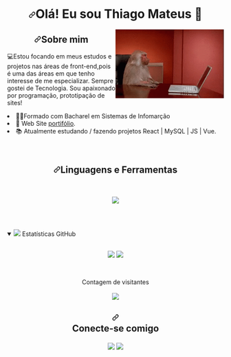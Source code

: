 <!-- ### Olá! Eu sou Thiago Mateus 👋
<p tex-Align="center">
<p> -👨‍🎓Formado com Bacharel em Sistemas de Infomarção</br>
    -💻 Estou focando em meus estudos e projetos nas áreas de front-end,</br>
pois é uma das áreas em que tenho interesse de me especializar.
<p>
<p>👤 Web Site <a href="https://thiagomms.netlify.app/">portifólio</a>.<p>
    
        
  <img height="170em" src="https://github-readme-stats.vercel.app/api?username=thiagomms&show_icons=true&theme=vue-dark&include_all_commits=true&count_private=true"/>
  <img height="170em" src="https://github-readme-stats.vercel.app/api/top-langs/?username=thiagomms&layout=compact&langs_count=16&theme=vue-dark"/>

    
    
<br>
<img align="middle" alt="gif" height="120" width="180" src="https://github.com/thiagomms/thiagomms/blob/main/monkey-pissed.gif">
<div>

## 📂Repositórios principais
<a href="https://github.com/thiagomms/ecommerce-react">
  <img height="" src="https://github-readme-stats.vercel.app/api/pin/?username=thiagomms&repo=ecommerce-react&show_owner=true&theme=vue-dark" />
</a>



## 🔨FrameWorks & Skills 

<div align="center"><br>    
    <p align="center">
  <a href="https://skillicons.dev">
    <img src="https://skillicons.dev/icons?i=js,html,css,react,vue,angular,bootstrap,gitlab,nodejs,mongodb,mysql,tailwind,ts,sass,gulp" />
  </a>
</p>   
</div>

<br><br>

<div align="center">
    <a href="mailto:thiago.mateus0707@gmail.com"><img
            src="https://img.shields.io/badge/-Gmail-%23333?style=for-the-badge&logo=gmail&logoColor=white"
            target="_blank"></a>
    <a href="https://www.linkedin.com/in/thiagomms/" target="_blank"><img
            src="https://img.shields.io/badge/-LinkedIn-%230077B5?style=for-the-badge&logo=linkedin&logoColor=white"
            target="_blank"></a>   
</div> -->



<h1 align="center" dir="auto"><a id="user-content-me-chamo-luís-roberto-" class="anchor" aria-hidden="true"
    href="#me-chamo-luís-roberto-"><svg class="octicon octicon-link" viewBox="0 0 16 16" version="1.1" width="16"
      height="16" aria-hidden="true">
      <path
        d="m7.775 3.275 1.25-1.25a3.5 3.5 0 1 1 4.95 4.95l-2.5 2.5a3.5 3.5 0 0 1-4.95 0 .751.751 0 0 1 .018-1.042.751.751 0 0 1 1.042-.018 1.998 1.998 0 0 0 2.83 0l2.5-2.5a2.002 2.002 0 0 0-2.83-2.83l-1.25 1.25a.751.751 0 0 1-1.042-.018.751.751 0 0 1-.018-1.042Zm-4.69 9.64a1.998 1.998 0 0 0 2.83 0l1.25-1.25a.751.751 0 0 1 1.042.018.751.751 0 0 1 .018 1.042l-1.25 1.25a3.5 3.5 0 1 1-4.95-4.95l2.5-2.5a3.5 3.5 0 0 1 4.95 0 .751.751 0 0 1-.018 1.042.751.751 0 0 1-1.042.018 1.998 1.998 0 0 0-2.83 0l-2.5 2.5a1.998 1.998 0 0 0 0 2.83Z">
      </path>
    </svg></a>Olá! Eu sou Thiago Mateus 👋 <a target="_blank" rel="noopener noreferrer"></a></h1>
<p dir="auto"><a target="_blank" rel="noopener noreferrer"
    href="https://github.com/thiagomms/thiagomms/blob/main/monkey-pissed.gif"><img align="right" width="50%"
      src="https://github.com/thiagomms/thiagomms/blob/main/monkey-pissed.gif" style="max-width: 100%;"></a></p>
<h2 align="center" dir="auto"><a id="user-content-sobre-mim" class="anchor" aria-hidden="true" href="#sobre-mim"><svg
      class="octicon octicon-link" viewBox="0 0 16 16" version="1.1" width="16" height="16" aria-hidden="true">
      <path
        d="m7.775 3.275 1.25-1.25a3.5 3.5 0 1 1 4.95 4.95l-2.5 2.5a3.5 3.5 0 0 1-4.95 0 .751.751 0 0 1 .018-1.042.751.751 0 0 1 1.042-.018 1.998 1.998 0 0 0 2.83 0l2.5-2.5a2.002 2.002 0 0 0-2.83-2.83l-1.25 1.25a.751.751 0 0 1-1.042-.018.751.751 0 0 1-.018-1.042Zm-4.69 9.64a1.998 1.998 0 0 0 2.83 0l1.25-1.25a.751.751 0 0 1 1.042.018.751.751 0 0 1 .018 1.042l-1.25 1.25a3.5 3.5 0 1 1-4.95-4.95l2.5-2.5a3.5 3.5 0 0 1 4.95 0 .751.751 0 0 1-.018 1.042.751.751 0 0 1-1.042.018 1.998 1.998 0 0 0-2.83 0l-2.5 2.5a1.998 1.998 0 0 0 0 2.83Z">
      </path>
    </svg></a>Sobre mim</h2>
<p dir="auto">💻Estou focando em meus estudos e projetos nas áreas de front-end,pois é uma das áreas em que tenho interesse de me especializar.
Sempre gostei de Tecnologia. Sou apaixonado por programação, prototipação de sites!</p>
<li> 👨‍🎓Formado com Bacharel em Sistemas de Infomarção</li>
<li>👤 Web Site <a href="https://thiagomms.netlify.app/">portifólio</a>.</li>
<li> 📚️ Atualmente estudando / fazendo projetos React | MySQL | JS | Vue.</li>
<br>
<br>
<h2 dir="auto"></h2>
<h2 align="center" dir="auto"><a id="user-content-linguagens-e-ferramentas" class="anchor" aria-hidden="true"
    href="#linguagens-e-ferramentas"><svg class="octicon octicon-link" viewBox="0 0 16 16" version="1.1" width="16"
      height="16" aria-hidden="true">
      <path
        d="m7.775 3.275 1.25-1.25a3.5 3.5 0 1 1 4.95 4.95l-2.5 2.5a3.5 3.5 0 0 1-4.95 0 .751.751 0 0 1 .018-1.042.751.751 0 0 1 1.042-.018 1.998 1.998 0 0 0 2.83 0l2.5-2.5a2.002 2.002 0 0 0-2.83-2.83l-1.25 1.25a.751.751 0 0 1-1.042-.018.751.751 0 0 1-.018-1.042Zm-4.69 9.64a1.998 1.998 0 0 0 2.83 0l1.25-1.25a.751.751 0 0 1 1.042.018.751.751 0 0 1 .018 1.042l-1.25 1.25a3.5 3.5 0 1 1-4.95-4.95l2.5-2.5a3.5 3.5 0 0 1 4.95 0 .751.751 0 0 1-.018 1.042.751.751 0 0 1-1.042.018 1.998 1.998 0 0 0-2.83 0l-2.5 2.5a1.998 1.998 0 0 0 0 2.83Z">
      </path>
    </svg></a>Linguagens e Ferramentas
<div align="center"><br>    
    <p align="center">
  <a href="https://skillicons.dev">
    <img src="https://skillicons.dev/icons?i=js,html,css,react,vue,angular,bootstrap,gitlab,nodejs,mongodb,mysql,tailwind,ts,sass,gulp" />
  </a>
</p>   
</div></h2>
<br>
<br>
<details open="">
  <summary>
    <a target="_blank" rel="noopener noreferrer nofollow"
      href="https://camo.githubusercontent.com/de4126dd5395c2fb600da5d41aa142767bd97d7e14fbe15a75140ef024ec13de/68747470733a2f2f6d656469612e67697068792e636f6d2f6d656469612f636a3837437866527472556966463352796b2f67697068792e676966"><img
        src="https://camo.githubusercontent.com/de4126dd5395c2fb600da5d41aa142767bd97d7e14fbe15a75140ef024ec13de/68747470733a2f2f6d656469612e67697068792e636f6d2f6d656469612f636a3837437866527472556966463352796b2f67697068792e676966"
        height="25" data-animated-image=""
        data-canonical-src="https://media.giphy.com/media/cj87CxfRtrUifF3Ryk/giphy.gif" style="max-width: 100%;"></a>
    <span>Estatísticas GitHub</span></h2>
  </summary>
  <br>
  <p align="center" dir="auto">
    <img height="180em" src="https://github-readme-stats.vercel.app/api?username=thiagomms&show_icons=true&theme=vue-dark&include_all_commits=true&count_private=true"/>
    <img height="180em" src="https://github-readme-stats.vercel.app/api/top-langs/?username=thiagomms&layout=compact&langs_count=16&theme=vue-dark"/>
  </p>
  <div align="center" dir="auto">
    <br>
    <p align="centre" dir="auto">Contagem de visitantes</p>
    <p align="center" dir="auto"><a target="_blank" rel="noopener noreferrer nofollow"
        href="https://camo.githubusercontent.com/689195cc7b19fb0fb5078ccf0645f2fdbe2e7e8c25de4553a9886be8b5b65df3/68747470733a2f2f70726f66696c652d636f756e7465722e676c697463682e6d652f7b4c756973526f626572746f416e74756e65737d2f636f756e742e737667"><img
          align="center"
          src="https://camo.githubusercontent.com/689195cc7b19fb0fb5078ccf0645f2fdbe2e7e8c25de4553a9886be8b5b65df3/68747470733a2f2f70726f66696c652d636f756e7465722e676c697463682e6d652f7b4c756973526f626572746f416e74756e65737d2f636f756e742e737667"
          data-canonical-src="https://profile-counter.glitch.me/{LuisRobertoAntunes}/count.svg"
          style="max-width: 100%;"></a></p>
   
  </div>
</details>


<h2 align="center" dir="auto"><a id="user-content---conecte-se-comigo--------" class="anchor" aria-hidden="true"
    href="#--conecte-se-comigo--------"><svg class="octicon octicon-link" viewBox="0 0 16 16" version="1.1" width="16"
      height="16" aria-hidden="true">
      <path
        d="m7.775 3.275 1.25-1.25a3.5 3.5 0 1 1 4.95 4.95l-2.5 2.5a3.5 3.5 0 0 1-4.95 0 .751.751 0 0 1 .018-1.042.751.751 0 0 1 1.042-.018 1.998 1.998 0 0 0 2.83 0l2.5-2.5a2.002 2.002 0 0 0-2.83-2.83l-1.25 1.25a.751.751 0 0 1-1.042-.018.751.751 0 0 1-.018-1.042Zm-4.69 9.64a1.998 1.998 0 0 0 2.83 0l1.25-1.25a.751.751 0 0 1 1.042.018.751.751 0 0 1 .018 1.042l-1.25 1.25a3.5 3.5 0 1 1-4.95-4.95l2.5-2.5a3.5 3.5 0 0 1 4.95 0 .751.751 0 0 1-.018 1.042.751.751 0 0 1-1.042.018 1.998 1.998 0 0 0-2.83 0l-2.5 2.5a1.998 1.998 0 0 0 0 2.83Z">
      </path>
    </svg>
<br>
</a>
  Conecte-se comigo

  <a target="_blank" rel="noopener noreferrer" ></a>
</h2>
<div align="center">
    <a href="mailto:thiago.mateus0707@gmail.com"><img
            src="https://img.shields.io/badge/-Gmail-%23333?style=for-the-badge&logo=gmail&logoColor=white"
            target="_blank"></a>
    <a href="https://www.linkedin.com/in/thiagomms/" target="_blank"><img
            src="https://img.shields.io/badge/-LinkedIn-%230077B5?style=for-the-badge&logo=linkedin&logoColor=white"
            target="_blank"></a>   
</div>
</article>
</div>
</div>

